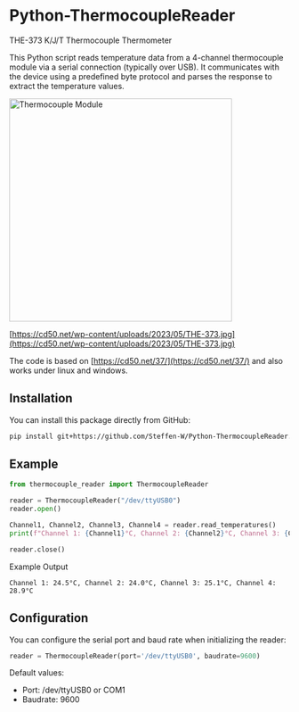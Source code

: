 # Python-ThermocoupleReader
THE-373 K/J/T Thermocouple Thermometer

This Python script reads temperature data from a 4-channel thermocouple module via a serial connection (typically over USB). It communicates with the device using a predefined byte protocol and parses the response to extract the temperature values.

<img src="https://cd50.net/wp-content/uploads/2023/05/THE-373.jpg" alt="Thermocouple Module" height="400"/>

[https://cd50.net/wp-content/uploads/2023/05/THE-373.jpg](https://cd50.net/wp-content/uploads/2023/05/THE-373.jpg)

The code is based on [https://cd50.net/37/](https://cd50.net/37/) and also works under linux and windows.

## Installation

You can install this package directly from GitHub:

```bash
pip install git+https://github.com/Steffen-W/Python-ThermocoupleReader.git
```

## Example

```python
from thermocouple_reader import ThermocoupleReader

reader = ThermocoupleReader("/dev/ttyUSB0")
reader.open()

Channel1, Channel2, Channel3, Channel4 = reader.read_temperatures()
print(f"Channel 1: {Channel1}°C, Channel 2: {Channel2}°C, Channel 3: {Channel3}°C, Channel 4: {Channel4}°C")

reader.close()
```

Example Output

```
Channel 1: 24.5°C, Channel 2: 24.0°C, Channel 3: 25.1°C, Channel 4: 28.9°C
```

## Configuration

You can configure the serial port and baud rate when initializing the reader:

```python
reader = ThermocoupleReader(port='/dev/ttyUSB0', baudrate=9600)
```

Default values:
- Port: /dev/ttyUSB0 or COM1
- Baudrate: 9600